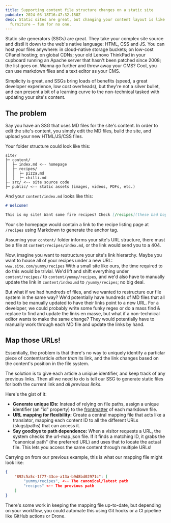 ```yaml
---
title: Supporting content file structure changes on a static site
pubdate: 2024-03-18T16:47:32.150Z
desc: Static sites are great, but changing your content layout is like moving
  furniture – fun for no one.
---
```

Static site generators (SSGs) are great. They take your complex site source and distil it down to the web's native language: HTML, CSS and JS. You can host your files anywhere: in cloud-native storage buckets; on low-cost CPanel hosting; on global CDNs; your old Lenovo ThinkPad in your cupboard running an Apache server that hasn't been patched since 2008; the list goes on. Wanna go further and throw away your CMS? Cool, you can use markdown files and a text editor as your CMS. 

Simplicity is great, and SSGs bring loads of benefits (speed, a great developer experience, low cost overheads), but they're not a silver bullet, and can present a bit of a learning curve to the non-technical tasked with updating your site's content.

## The problem

Say you have an SSG that uses MD files for the site's content. In order to edit the site's content, you simply edit the MD files, build the site, and upload your new HTML/JS/CSS files.

Your folder structure could look like this:

```
site/
├─ content/
│  ├─ index.md <-- homepage
│  ├─ recipes/
│  │  ├─ pizza.md
│  │  ├─ chilli.md
├─ src/ <-- site source code
├─ public/ <-- static assets (images, videos, PDFs, etc.)
```

And your `content/index.md` looks like this:

```md
# Welcome!

This is my site! Want some fire recipes? Check [/recipes](these bad boys out)
```

Your site homepage would contain a link to the recipe listing page at `/recipes` using Markdown to generate the anchor tag.

Assuming your `content/` folder informs your site's URL structure, there must be a file at `content/recipes/index.md`, or the link would send you to a 404.

Now, imagine you want to restructure your site's link hierarchy. Maybe you want to house all of your recipes under a new URL: `www.site.com/yummy/recipes` With a small site like ours, the time required to do this would be trivial. We'd lift and shift everything under `content/recipes/` to `content/yummy/recipes`, and we'd also have to manually update the link in `content/index.md` to `/yummy/recipes`; no big deal.

But what if we had hundreds of files, and we wanted to restructure our file system in the same way? We'd potentially have hundreds of MD files that all need to be manually updated to have their links point to a new URL. For a developer, we could probably write some funky regex or do a mass find & replace to find and update the links en masse, but what if a non-technical editor wants to make the same change? They would potentially have to manually work through each MD file and update the links by hand.

## Map those URLs!

Essentially, the problem is that there's no way to uniquely identify a particlar piece of content/article *other than* its link, and the link changes based on the content's position in the file system.

The solution is to give each article a uniqiue identifier, and keep track of any previous links. Then all we need to do is tell our SSG to generate static files for both the current link and *all previous links*.

Here's the gist of it:

* **Generate unique IDs:**  Instead of relying on file paths, assign a unique identifier (an "id" property) to the [frontmatter](https://dpericich.medium.com/what-is-front-matter-and-how-is-it-used-to-create-dynamic-webpages-9d8dc053b457) of each markdown file. 
* **URL mapping for flexibility:**  Create a central mapping file that acts like a translator, mapping each content ID to all the different URLs (slugs/paths) that can access it.
* **Say goodbye to path dependence:**  When a visitor requests a URL, the system checks the url-map.json file. If it finds a matching ID, it grabs the "canonical path" (the preferred URL) and uses that to locate the actual file. This lets you access the same content through multiple URLs!

Carrying on from our previous example, this is what our mapping file might look like:

```json
{
    "892c5a5c-1f77-43ce-a13a-b9d8bd02971c": [
        "yummy/recipes", <-- The canonical/latest path
        "recipes" <-- The previous path
    ]
}
```

There's some work in keeping the mapping file up-to-date, but depending on your workflow, you could automate this using Git hooks or a CI pipeline like GitHub actions or Drone.
